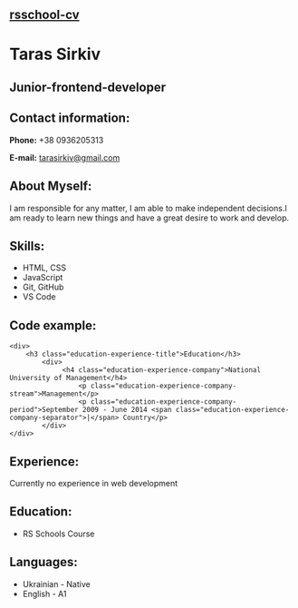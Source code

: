 ## [**rsschool-cv**](https://TarasSirkiv.github.io/rsschool-cv/cv)
# **Taras Sirkiv**
## **Junior-frontend-developer**
## Contact information:
**Phone:** +38 0936205313

**E-mail:** tarasirkiv@gmail.com
## **About Myself:**
I am responsible for any matter, I am able to make independent decisions.I am ready to learn new things and have a great desire to work and develop.
## **Skills:**
- HTML, CSS
- JavaScript
- Git, GitHub
- VS Code

## **Code example:**
```
<div>
    <h3 class="education-experience-title">Education</h3>
        <div>
             <h4 class="education-experience-company">National University of Management</h4>
                 <p class="education-experience-company-stream">Management</p>
                 <p class="education-experience-company-period">September 2009 - June 2014 <span class="education-experience-company-separator">|</span> Country</p>
        </div>
</div>
 ```
## **Experience:**
Сurrently no experience in web development
## **Education:**
- RS Schools Course

## **Languages:**
- Ukrainian - Native
- English - A1
